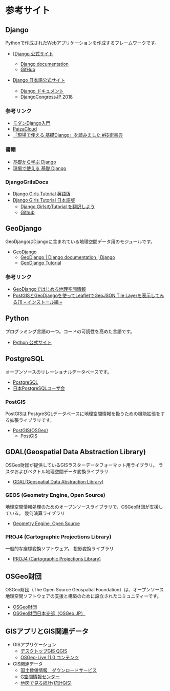 # 参考サイト

## Django
Pythonで作成されたWebアプリケーションを作成するフレームワークです。

* [[Django 公式サイト](https://www.djangoproject.com/)
    * [Django documentation](https://docs.djangoproject.com/en/2.0/)
    * [GitHub](https://github.com/django)

* [Django 日本語公式サイト](http://djangoproject.jp/)
    * [Django ドキュメント](https://docs.djangoproject.com/ja/2.0/)
    * [DjangoCongressJP 2018](https://djangocongress.jp/)

### 参考リンク
* [モダンDjango入門](https://codezine.jp/article/corner/723)
* [PaizaCloud](https://paiza.cloud/ja/)
* [「現場で使える 基礎Django」を読みました #技術書典](http://thinkami.hatenablog.com/entry/2018/04/25/081142)

###  書籍
* [基礎から学ぶ Django](https://www.amazon.co.jp/dp/486354247X)
* [現場で使える 基礎 Django](https://booth.pm/ja/items/823251)

### DjangoGrilsDocs

* [Django Girls Tutorial 英語版](https://tutorial.djangogirls.org/en/)
* [Django Girls Tutorial 日本語版](https://djangogirlsjapan.gitbooks.io/workshop_tutorialjp/content/)
    * [Django GirlsのTutorial を翻訳しよう](https://bit.ly/2rWD1tE)
    * [Github](https://github.com/DjangoGirlsJapan/tutorialJP)

## GeoDjango

GeoDjangoはDjangoに含まれている地理空間データ用のモジュールです。

* [GeoDjango](https://docs.djangoproject.com/en/2.0/ref/contrib/gis/)
    * [GeoDjango | Django documentation | Django](https://docs.djangoproject.com/en/2.0/ref/contrib/gis/)
    * [GeoDjango Tutorial](https://docs.djangoproject.com/en/2.0/ref/contrib/gis/tutorial/)

### 参考リンク
* [GeoDjangoではじめる地理空間情報](https://speakerdeck.com/homata/geodjangodehazimerudi-li-kong-jian-qing-bao)
* [PostGISとGeoDjangoを使ってLeafletでGeoJSON Tile Layerを表示してみる(1) – インストール編 –](https://blog.bitmeister.jp/?p=3467)



## Python
プログラミング言語の一つ。コードの可読性を高めた言語です。

* [Python 公式サイト](https://www.python.org/)

## PostgreSQL
オープンソースのリレーショナルデータベースです。

* [PostgreSQL](https://www.postgresql.org/)
* [日本PostgreSQLユーザ会](https://www.postgresql.jp/)

### PostGIS
PostGISは PostgreSQLデータベースに地理空間情報を扱うための機能拡張をする拡張ライブラリです。

* [PostGIS(OSGeo)](http://www.postgis.net/)
    - [PostGIS](http://postgis.refractions.net/)

## GDAL(Geospatial Data Abstraction Library) 
OSGeo財団が提供しているGISラスターデータフォーマット用ライブラリ。
ラスタおよびベクトル地理空間データ変換ライブラリ

* [GDAL(Geospatial Data Abstraction Library)](http://www.gdal.org)

### GEOS (Geometry Engine, Open Source) 
地理空間情報処理のためのオープンソースライブラリで、OSGeo財団が支援している。
幾何演算ライブラリ

* [Geometry Engine, Open Source](http://trac.osgeo.org/geos/)

### PROJ4 (Cartographic Projections Library) 
一般的な座標変換ソフトウェア。
投影変換ライブラリ

* [PROJ4 (Cartographic Projections Library)](http://proj4.org/)

## OSGeo財団
OSGeo財団（The Open Source Geospatial Foundation）は、オープンソース地理空間ソフトウェアの支援と構築のために設立されたコミュニティーです。

* [OSGeo財団](https://www.osgeo.org/)
* [OSGeo財団日本支部（OSGeo.JP）](https://www.osgeo.jp/)

## GISアプリとGIS関連データ

* GISアプリケーション
    - [デスクトップGIS QGIS](http://www.qgis.org)
    - [OSGeo-Live 11.0 コンテンツ](https://live.osgeo.org/ja/overview/overview.html)
* GIS関連データ
    - [国土数値情報　ダウンロードサービス](http://nlftp.mlit.go.jp/ksj/index.html)
    - [G空間情報センター](https://www.geospatial.jp/)
    - [地図で見る統計(統計GIS)](https://www.e-stat.go.jp/gis)

